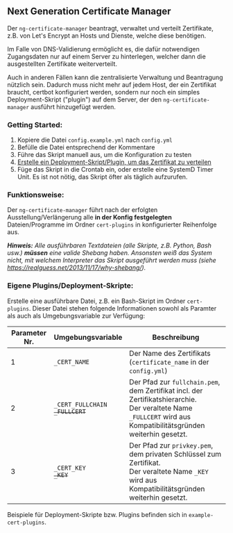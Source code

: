 ## Next Generation Certificate Manager

Der `ng-certificate-manager` beantragt, verwaltet und verteilt Zertifikate,
z.B. von Let's Encrypt an Hosts und Dienste, welche diese benötigen.

Im Falle von DNS-Validierung ermöglicht es, die dafür notwendigen Zugangsdaten
nur auf einem Server zu hinterlegen, welcher dann die ausgestellten Zertifikate weiterverteilt.

Auch in anderen Fällen kann die zentralisierte Verwaltung und Beantragung nützlich sein.
Dadurch muss nicht mehr auf jedem Host, der ein Zertifikat braucht, certbot konfiguriert werden,
sondern nur noch ein simples Deployment-Skript ("plugin") auf dem Server, der den
`ng-certificate-manager` ausführt hinzugefügt werden.

### Getting Started:

1. Kopiere die Datei `config.example.yml` nach `config.yml`
2. Befülle die Datei entsprechend der Kommentare
3. Führe das Skript manuell aus, um die Konfiguration zu testen
4. [Erstelle ein Deployment-Skript/Plugin, um das Zertifikat zu verteilen](#eigene-pluginsdeployment-skripte)
5. Füge das Skript in die Crontab ein, oder erstelle eine SystemD Timer Unit.
   Es ist not nötig, das Skript öfter als täglich aufzurufen.

### Funktionsweise:

Der `ng-certificate-manager` führt nach der erfolgten Ausstellung/Verlängerung
alle **in der Konfig festgelegten** Dateien/Programme im Ordner `cert-plugins` in konfigurierter Reihenfolge aus.

***Hinweis:** Alle ausführbaren Textdateien (alle Skripte, z.B. Python, Bash usw.)
**müssen** eine valide Shebang haben. Ansonsten weiß das System nicht, mit welchem
Interpreter das Skript ausgeführt werden muss (siehe https://realguess.net/2013/11/17/why-shebang/).*

### Eigene Plugins/Deployment-Skripte:

Erstelle eine ausführbare Datei, z.B. ein Bash-Skript im Ordner `cert-plugins`.
Dieser Datei stehen folgende Informationen sowohl als Paramter als auch als Umgebungsvariable zur Verfügung:

| Parameter Nr. | Umgebungsvariable                     | Beschreibung                                                                                                                                                        |
|---------------|---------------------------------------|---------------------------------------------------------------------------------------------------------------------------------------------------------------------|
| 1             | `_CERT_NAME`                          | Der Name des Zertifikats (`certificate_name` in der `config.yml`)                                                                                                   |
| 2             | `_CERT_FULLCHAIN`<br/>~~`_FULLCERT`~~ | Der Pfad zur `fullchain.pem`, dem Zertifikat incl. der Zertifikatshierarchie.<br/>Der veraltete Name `_FULLCERT` wird aus Kompatibilitätsgründen weiterhin gesetzt. |
| 3             | `_CERT_KEY`<br/>~~`_KEY`~~            | Der Pfad zur `privkey.pem`, dem privaten Schlüssel zum Zertifikat.<br/>Der veraltete Name `_KEY` wird aus Kompatibilitätsgründen weiterhin gesetzt.                 |

Beispiele für Deployment-Skripte bzw. Plugins befinden sich in `example-cert-plugins`.
